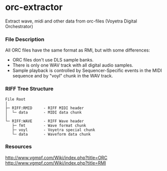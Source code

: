 # orc-extractor
Extract wave, midi and other data from orc-files (Voyetra Digital Orchestrator)

### File Description
All ORC files have the same format as RMI, but with some differences:
* ORC files don't use DLS sample banks.
* There is only one WAV track with all digital audio samples.
* Sample playback is controlled by Sequencer-Specific events in the MIDI sequence and by "voyl" chunk in the WAV track.

### RIFF Tree Structure
~~~
File Root
│
├─ RIFF:RMID     - RIFF MIDI header
│  └─ data       - MIDI data chunk
│
└─ RIFF:WAVE     - RIFF Wave header
   ├─ fmt        - Wave format chunk
   ├─ voyl       - Voyetra special chunk
   └─ data       - Waveform data chunk
~~~

### Resources
http://www.vgmpf.com/Wiki/index.php?title=ORC
http://www.vgmpf.com/Wiki/index.php?title=RMI
